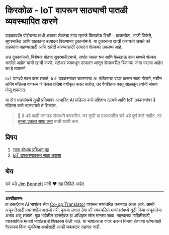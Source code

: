 <!--
CO_OP_TRANSLATOR_METADATA:
{
  "original_hash": "22a1d6e49f2a689fe5bfa7802a7241fc",
  "translation_date": "2025-08-27T09:48:18+00:00",
  "source_file": "5-retail/README.md",
  "language_code": "mr"
}
-->
# किरकोळ - IoT वापरून साठ्याची पातळी व्यवस्थापित करणे

ग्राहकांपर्यंत पोहोचण्याआधी अन्नाचा शेवटचा टप्पा म्हणजे किरकोळ विक्री - बाजारपेठा, भाजी विक्रेते, सुपरमार्केट आणि ग्राहकांना उत्पादन विकणाऱ्या दुकानांमध्ये. या दुकानांना खात्री करायची असते की ग्राहकांना पाहण्यासाठी आणि खरेदी करण्यासाठी उत्पादन शेल्फवर उपलब्ध आहे.

अन्न दुकानांमध्ये, विशेषतः मोठ्या सुपरमार्केटमध्ये, सर्वात जास्त श्रम आणि वेळखाऊ काम म्हणजे शेल्फ्स भरलेले आहेत याची खात्री करणे. स्टोअर रूममधून उत्पादन आणून शेल्फवरील रिकाम्या जागा भरल्या आहेत का हे तपासणे.

IoT यामध्ये मदत करू शकते, IoT उपकरणांवर चालणाऱ्या AI मॉडेल्सचा वापर करून साठा मोजणे, मशीन लर्निंग मॉडेल्स वापरून जे केवळ प्रतिमा वर्गीकृत करत नाहीत, तर वैयक्तिक वस्तू ओळखून त्यांची संख्या मोजू शकतात.

या दोन धड्यांमध्ये तुम्ही प्रतिमांवर आधारित AI मॉडेल्स कसे प्रशिक्षण द्यायचे आणि IoT उपकरणांवर हे मॉडेल्स कसे चालवायचे ते शिकाल.

> 💁 हे धडे काही क्लाउड संसाधने वापरतील. जर तुम्ही या प्रकल्पातील सर्व धडे पूर्ण केले नाहीत, तर [तुमचा प्रकल्प साफ करा](../clean-up.md) याची खात्री करा.

## विषय

1. [साठा शोधक प्रशिक्षण द्या](./lessons/1-train-stock-detector/README.md)
1. [IoT उपकरणावरून साठा तपासा](./lessons/2-check-stock-device/README.md)

## श्रेय

सर्व धडे [Jim Bennett](https://GitHub.com/JimBobBennett) यांनी ♥️ सह लिहिले आहेत.

---

**अस्वीकरण**:  
हा दस्तऐवज AI भाषांतर सेवा [Co-op Translator](https://github.com/Azure/co-op-translator) वापरून भाषांतरित करण्यात आला आहे. आम्ही अचूकतेसाठी प्रयत्नशील असलो तरी, कृपया लक्षात ठेवा की स्वयंचलित भाषांतरांमध्ये त्रुटी किंवा अचूकतेचा अभाव असू शकतो. मूळ भाषेतील दस्तऐवज हा अधिकृत स्रोत मानला जावा. महत्त्वाच्या माहितीसाठी, व्यावसायिक मानवी भाषांतराची शिफारस केली जाते. या भाषांतराचा वापर करून निर्माण होणाऱ्या कोणत्याही गैरसमज किंवा चुकीच्या अर्थासाठी आम्ही जबाबदार राहणार नाही.